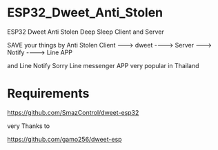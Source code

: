 # ESP32_Dweet_Anti_Stolen
ESP32 Dweet Anti Stolen Deep Sleep Client and Server

SAVE your things by Anti Stolen Client ---> dweet ----> Server ---> Notify ----> Line APP 


and Line Notify Sorry Line messenger APP very popular in Thailand


# Requirements
https://github.com/SmazControl/dweet-esp32


very Thanks to

https://github.com/gamo256/dweet-esp



